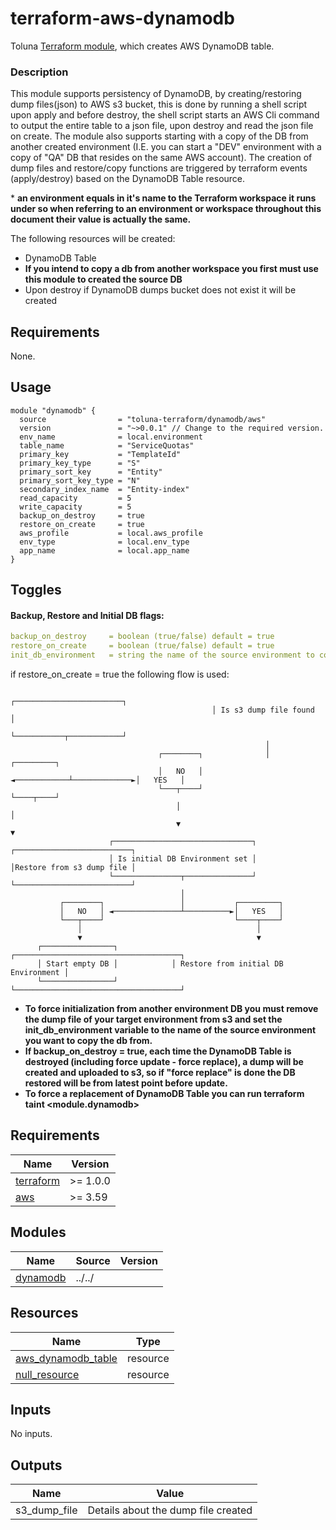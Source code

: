 # terraform-aws-dynamodb
Toluna [Terraform module](https://registry.terraform.io/modules/toluna-terraform/dynamodb/aws/latest), which creates AWS DynamoDB table.

### Description
This module supports persistency of DynamoDB, by creating/restoring dump files(json) to AWS s3 bucket, this is done by running a shell script upon apply and before destroy, the shell script starts an AWS Cli command to output the entire table to a json file, upon destroy and read the json file on create.
The module also supports starting with a copy of the DB from another created environment (I.E. you can start a "DEV" environment with a copy of "QA" DB that resides on the same AWS account).
The creation of dump files and restore/copy functions are triggered by terraform events (apply/destroy) based on the DynamoDB Table resource.

\* **an environment equals in it's name to the Terraform workspace it runs under so when referring to an environment or workspace throughout this document their value is actually the same.**



The following resources will be created:
- DynamoDB Table
- **If you intend to copy a db from another workspace you first must use this module to created the source DB**
- Upon destroy if DynamoDB dumps bucket does not exist it will be created

## Requirements
None.

## Usage
```
module "dynamodb" {
  source                = "toluna-terraform/dynamodb/aws"
  version               = "~>0.0.1" // Change to the required version.
  env_name              = local.environment
  table_name            = "ServiceQuotas"
  primary_key           = "TemplateId"
  primary_key_type      = "S"
  primary_sort_key      = "Entity"
  primary_sort_key_type = "N"
  secondary_index_name  = "Entity-index"
  read_capacity         = 5
  write_capacity        = 5
  backup_on_destroy     = true
  restore_on_create     = true
  aws_profile           = local.aws_profile
  env_type              = local.env_type
  app_name              = local.app_name
}
```

## Toggles
#### Backup, Restore and Initial DB flags:
```yaml
backup_on_destroy     = boolean (true/false) default = true
restore_on_create     = boolean (true/false) default = true
init_db_environment   = string the name of the source environment to copy db from
```

if restore_on_create = true the following flow is used:
```flow
                                             ┌────────────────────────┐
                                             │ Is s3 dump file found  │
                                             └───────────┬────────────┘
                                                         │
                                 ┌────────┐              │              ┌─────────┐
                                 │   NO   │ ◄────────────┴─────────────►│   YES   │
                                 └───┬────┘                             └────┬────┘
                                     │                                       │
                                     ▼                                       ▼
                      ┌───────────────────────────────┐        ┌──────────────────────────┐
                      │ Is initial DB Environment set │        │Restore from s3 dump file │
                      └───────────────┬───────────────┘        └──────────────────────────┘
                                      │
           ┌────────┐                 │           ┌─────────┐
           │   NO   │ ◄───────────────┴──────────►│   YES   │
           └───┬────┘                             └────┬────┘
               │                                       │
               ▼                                       ▼
      ┌────────────────┐            ┌─────────────────────────────────────┐
      │ Start empty DB │            │ Restore from initial DB Environment │
      └────────────────┘            └─────────────────────────────────────┘
```
- **To force initialization from another environment DB you must remove the dump file of your target environment from s3 and set the init_db_environment variable to the name of the source environment you want to copy the db from.**
- **If backup_on_destroy = true, each time the DynamoDB Table is destroyed (including force update - force replace), a dump will be created and uploaded to s3, so if "force replace" is done the DB restored will be from latest point before update.**
- **To force a replacement of DynamoDB Table you can run terraform taint <module.dynamodb>**

## Requirements

| Name | Version |
|------|---------|
| <a name="requirement_terraform"></a> [terraform](#requirement\_terraform) | >= 1.0.0 |
| <a name="requirement_aws"></a> [aws](#requirement\_aws) | >= 3.59 |

## Modules

| Name | Source | Version |
|------|--------|---------|
| <a name="dynamodb"></a> [dynamodb](#module\_dynamodb) | ../../ |  |

## Resources

| Name | Type |
|------|------|
| [aws_dynamodb_table](https://registry.terraform.io/providers/hashicorp/aws/latest/docs/resources/dynamodb_table) | resource |
| [null_resource](https://registry.terraform.io/providers/hashicorp/null/latest/docs/resources/resource) | resource |


## Inputs

No inputs.

## Outputs
| Name | Value |
|------|-------|
| s3_dump_file | Details about the dump file created |
